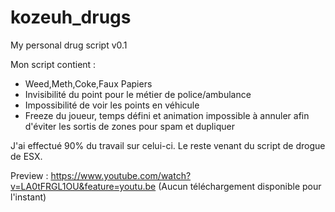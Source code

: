 # kozeuh_drugs
My personal drug script v0.1

Mon script contient : 

- Weed,Meth,Coke,Faux Papiers
- Invisibilité du point pour le métier de police/ambulance
- Impossibilité de voir les points en véhicule
- Freeze du joueur, temps défini et animation impossible à annuler afin d'éviter les sortis de zones pour spam et dupliquer


J'ai effectué 90% du travail sur celui-ci. Le reste venant du script de drogue de ESX.


Preview : https://www.youtube.com/watch?v=LA0tFRGL1OU&feature=youtu.be
(Aucun téléchargement disponible pour l'instant)
